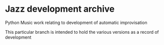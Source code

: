 # Jazz development archive
Python Music work relating to development of automatic improvisation

This particular branch is intended to hold the various versions as a record of development
